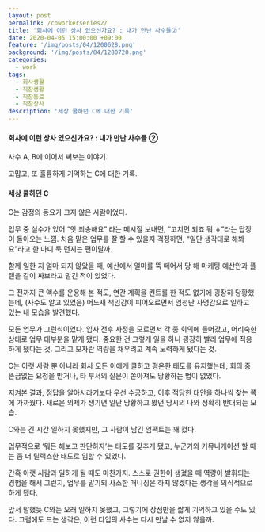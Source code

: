 ```yaml
---
layout: post
permalink: /coworkerseries2/
title: '회사에 이런 상사 있으신가요? : 내가 만난 사수들②'
date: 2020-04-05 15:00:00 +09:00
feature: '/img/posts/04/1200628.png'
background: '/img/posts/04/1280720.png'
categories:
  - work
tags:
  - 회사생활
  - 직장생활
  - 직장동료
  - 직장상사
description: '세상 쿨하던 C에 대한 기록'
---
```


#### 회사에 이런 상사 있으신가요? : 내가 만난 사수들 ②



사수 A, B에 이어서 써보는 이야기.

고맙고, 또 훌륭하게 기억하는 C에 대한 기록.

 

#### 세상 쿨하던 C

C는 감정의 동요가 크지 않은 사람이었다.

업무 중 실수가 있어 “앗 죄송해요” 라는 메시질 보내면, “고치면 되죠 뭐 ㅎ”라는 답장이 돌아오는 느낌. 처음 맡은 업무를 잘 할 수 있을지 걱정하면, “일단 생각대로 해봐요”라고 한 마디 툭 던지는 편이랄까.

함께 일한 지 얼마 되지 않았을 때, 예산에서 얼마를 뚝 떼어서 당 해 마케팅 예산안과 플랜을 같이 짜보라고 맡긴 적이 있었다.

그 전까지 큰 액수를 운용해 본 적도, 연간 계획을 컨트롤 한 적도 없기에 굉장히 당황했는데, (사수도 알고 있었음) 어느새 책임감이 피어오르면서 엄청난 사명감으로 일하고 있는 내 모습을 발견했다.

모든 업무가 그런식이었다. 입사 전후 사정을 모르면서 각 종 회의에 들어갔고, 어리숙한 상태로 업무 대부분을 맡게 됐다. 중요한 건 그렇게 일을 하니 굉장히 빨리 업무에 적응하게 됐다는 것. 그리고 모자란 역량을 채우려고 계속 노력하게 됐다는 것.

C는 아랫 사람 뿐 아니라 회사 모든 이에게 쿨하고 평온한 태도를 유지했는데, 회의 중 뜬금없는 요청을 받거나, 타 부서의 질문이 쏟아져도 당황하는 법이 없었다.

지켜본 결과, 정답을 알아서라기보다 우선 수긍하고, 이후 적당한 대안을 하나씩 찾는 쪽에 가까웠다. 새로운 의제가 생기면 일단 당황하고 봤던 당시의 나와 정확히 반대되는 모습.

C와는 긴 시간 일하지 못했지만, 그 사람이 남긴 임팩트는 꽤 컸다.

업무적으로 ‘뭐든 해보고 판단하자’는 태도를 갖추게 됐고, 누군가와 커뮤니케이션 할 때는 좀 더 릴랙스한 태도로 임할 수 있었다. 

간혹 아랫 사람과 일하게 될 때도 마찬가지. 스스로 권한이 생겼을 때 역량이 발휘되는 경험을 해서 그런지, 업무를 맡기되 사소한 매니징은 하지 않겠다는 생각을 의식적으로 하게 됐다.

앞서 말했듯 C와는 오래 일하지 못했고, 그렇기에 장점만을 짧게 기억하고 있을 수도 있다. 그럼에도 드는 생각은, 이런 타입의 사수는 다시 만날 수 없지 않을까.